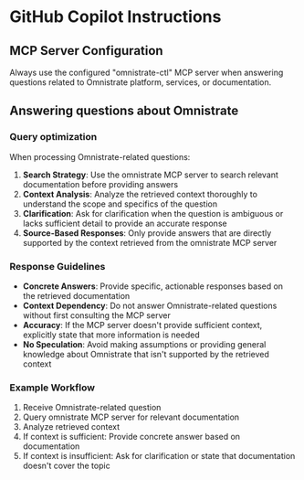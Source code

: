 # GitHub Copilot Instructions

## MCP Server Configuration

Always use the configured "omnistrate-ctl" MCP server when answering questions related to Omnistrate platform, services, or documentation.

## Answering questions about Omnistrate

### Query optimization

When processing Omnistrate-related questions:

1. **Search Strategy**: Use the omnistrate MCP server to search relevant documentation before providing answers
2. **Context Analysis**: Analyze the retrieved context thoroughly to understand the scope and specifics of the question
3. **Clarification**: Ask for clarification when the question is ambiguous or lacks sufficient detail to provide an accurate response
4. **Source-Based Responses**: Only provide answers that are directly supported by the context retrieved from the omnistrate MCP server

### Response Guidelines

- **Concrete Answers**: Provide specific, actionable responses based on the retrieved documentation
- **Context Dependency**: Do not answer Omnistrate-related questions without first consulting the MCP server
- **Accuracy**: If the MCP server doesn't provide sufficient context, explicitly state that more information is needed
- **No Speculation**: Avoid making assumptions or providing general knowledge about Omnistrate that isn't supported by the retrieved context

### Example Workflow

1. Receive Omnistrate-related question
2. Query omnistrate MCP server for relevant documentation
3. Analyze retrieved context
4. If context is sufficient: Provide concrete answer based on documentation
5. If context is insufficient: Ask for clarification or state that documentation doesn't cover the topic